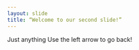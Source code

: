 ```yaml
---
layout: slide
title: “Welcome to our second slide!”
---
```

Just anything 
Use the left arrow to go back!
